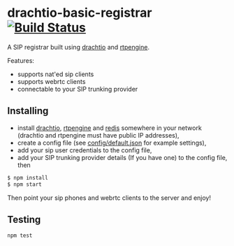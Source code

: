 # drachtio-basic-registrar [![Build Status](https://secure.travis-ci.org/davehorton/drachtio-basic-registrar.png)](http://travis-ci.org/davehorton/drachtio-basic-registrar)

A SIP registrar built using [drachtio](https://drachtio.org) and [rtpengine](https://github.com/sipwise/rtpengine).

Features:

- supports nat'ed sip clients
- supports webrtc clients
- connectable to your SIP trunking provider

## Installing

- install [drachtio](https://drachtio.org), [rtpengine](https://github.com/sipwise/rtpengine) and [redis](https://redis.io) somewhere in your network (drachtio and rtpengine must have public IP addresses),
- create a config file (see [config/default.json](config/default.json) for example settings),
- add your sip user credentials to the config file,
- add your SIP trunking provider details (If you have one) to the config file, then
```bash
$ npm install
$ npm start
```
Then point your sip phones and webrtc clients to the server and enjoy!

## Testing
```
npm test
```
